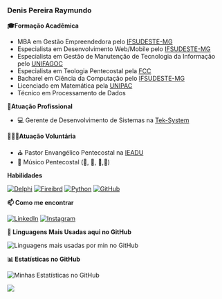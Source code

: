 ### Denis Pereira Raymundo

**🎓Formação Acadêmica**
- MBA em Gestão Empreendedora pelo [IFSUDESTE-MG](https://www.ifsudestemg.edu.br/)
- Especialista em Desenvolvimento Web/Mobile pelo [IFSUDESTE-MG](https://www.ifsudestemg.edu.br/)
- Especialista em Gestão de Manutenção de Tecnologia da Informação pelo [UNIFAGOC](https://unifagoc.edu.br/)
- Especialista em Teologia Pentecostal pela [FCC](https://faculdadecristadecuritiba.com.br/)
- Bacharel em Ciência da Computação pelo [IFSUDESTE-MG](https://www.ifsudestemg.edu.br/)
- Licenciado em Matemática pela [UNIPAC](https://site.ubafupac.com.br/)
- Técnico em Processamento de Dados

**💪Atuação Profissional**
- 💻 Gerente de Desenvolvimento de Sistemas na [Tek-System](https://www.teksystem.com.br)

**🙋🏻‍♂️Atuação Voluntária**
- ⛪ Pastor Envangélico Pentecostal na [IEADU](https://maps.app.goo.gl/dJh5B1hU7CufHL447)
- 🎵 Músico Pentecostal (🎹, 🎷, 🎸,🎤)

**Habilidades**

[![Delphi](https://img.shields.io/badge/Delphi-black?style=for-the-badge&logo=Delphi&logoColor=red)](https://www.embarcadero.com/br/products/delphi)
[![Fireibrd](https://img.shields.io/badge/Firebird-black?style=for-the-badge&logo=Firebird&logoColor=red)](https://firebirdsql.org/)
[![Python](https://img.shields.io/badge/Python-black?style=for-the-badge&logo=Python&logoColor=red)](https://www.python.org/)
[![GitHub](https://img.shields.io/badge/GitHub-000?style=for-the-badge&logo=github&logoColor=0E76A8)](https://docs.github.com/)

**📫 Como me encontrar**

[![LinkedIn](https://img.shields.io/badge/LinkedIn-000?style=for-the-badge&logo=linkedin&logoColor=0E76A8)](https://www.linkedin.com/in/denis-pereira-raymundo/)
[![Instagram](https://img.shields.io/badge/Instagram-black.svg?style=for-the-badge&logo=Instagram&logoColor=red)](https://www.instagram.com/denis.pereira.raymundo/)

**🚀 Linguagens Mais Usadas aqui no GitHub**

![Linguagens mais usadas por min no GitHub](https://github-readme-stats.vercel.app/api/top-langs/?username=Denis-Tek&layout=compact)

**📊 Estatísticas no GitHub**

![Minhas Estatísticas no GitHub](https://github-readme-stats.vercel.app/api?username=Denis-Tek&show_icons=true&theme=dracula)

![](https://komarev.com/ghpvc/?username=Denis-Tek&label=Profile%20views&color=0e75b6&style=flat&abbreviated=true)

<!--
- 🔭 I’m currently working on ...
- 🌱 I’m currently learning ...
- 👯 I’m looking to collaborate on ...
- 🤔 I’m looking for help with ...
- 💬 Ask me about ...
- 📫 How to reach me: ...
- 😄 Pronouns: ...
- ⚡ Fun fact: ...
-->
